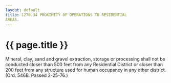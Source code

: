 ```yaml
---
layout: default 
title: 1270.34 PROXIMITY OF OPERATIONS TO RESIDENTIAL
AREAS.
---
```


{{ page.title }}
================

Mineral, clay, sand and gravel extraction, storage or processing shall
not be conducted closer than 500 feet from any Residential District or
closer than 200 feet from any structure used for human occupancy in any
other district. (Ord. 546B. Passed 2-25-76.)
